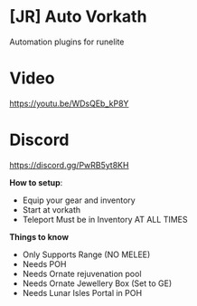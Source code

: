 # [JR] Auto Vorkath

Automation plugins for runelite

# Video

https://youtu.be/WDsQEb_kP8Y

# Discord

https://discord.gg/PwRB5yt8KH

**How to setup**:

- Equip your gear and inventory
- Start at vorkath
- Teleport Must be in Inventory AT ALL TIMES

**Things to know**

- Only Supports Range (NO MELEE)
- Needs POH
- Needs Ornate rejuvenation pool
- Needs Ornate Jewellery Box (Set to GE)
- Needs Lunar Isles Portal in POH